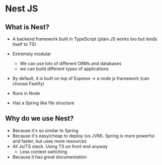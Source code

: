 # Nest JS

## What is Nest?

-   A backend framework built in TypeScript (plain JS works too but lends itself to TS)
-   Extremely modular

    -   We can use lots of different ORMs and databases
    -   we can build different types of applications

-   By default, it is built on top of Express -> a node js framework (can choose Fastify)
-   Runs in Node
-   Has a Spring like file structure

## Why do we use Nest?

-   Because it's so similar to Spring
-   Because it's easy/cheap to deploy (vs JVM). Spring is more powerful and faster, but uses more resources
-   All Js/TS stack. Using TS on front end anyway
    -   Less context switching
-   Because it has _great_ documentation
